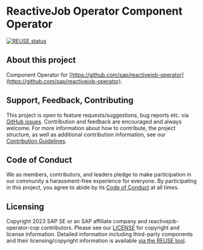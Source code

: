 # ReactiveJob Operator Component Operator

[![REUSE status](https://api.reuse.software/badge/github.com/SAP/reactivejob-operator-cop)](https://api.reuse.software/info/github.com/SAP/reactivejob-operator-cop)

## About this project

Component Operator for [https://github.com/sap/reactivejob-operator](https://github.com/sap/reactivejob-operator).

## Support, Feedback, Contributing

This project is open to feature requests/suggestions, bug reports etc. via [GitHub issues](https://github.com/SAP/reactivejob-operator-cop/issues). Contribution and feedback are encouraged and always welcome. For more information about how to contribute, the project structure, as well as additional contribution information, see our [Contribution Guidelines](CONTRIBUTING.md).

## Code of Conduct

We as members, contributors, and leaders pledge to make participation in our community a harassment-free experience for everyone. By participating in this project, you agree to abide by its [Code of Conduct](https://github.com/SAP/.github/blob/main/CODE_OF_CONDUCT.md) at all times.

## Licensing

Copyright 2023 SAP SE or an SAP affiliate company and reactivejob-operator-cop contributors. Please see our [LICENSE](LICENSE) for copyright and license information. Detailed information including third-party components and their licensing/copyright information is available [via the REUSE tool](https://api.reuse.software/info/github.com/SAP/reactivejob-operator-cop).
